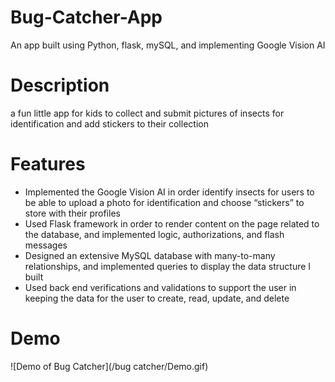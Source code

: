 # Bug-Catcher-App
An app built using Python, flask, mySQL, and implementing Google Vision AI

# Description
a fun little app for kids to collect and submit pictures of insects for identification and add stickers to their collection

# Features
* Implemented the Google Vision AI in order identify insects for users to be able to upload a photo for identification and choose “stickers” to store with their profiles
* Used Flask framework in order to render content on the page related to the database, and implemented logic, authorizations, and flash messages
* Designed an extensive MySQL database with many-to-many relationships, and implemented queries to display the data structure I built 
* Used back end verifications and validations to support the user in keeping the data for the user to create, read, update, and delete

# Demo
![Demo of Bug Catcher](/bug catcher/Demo.gif)
